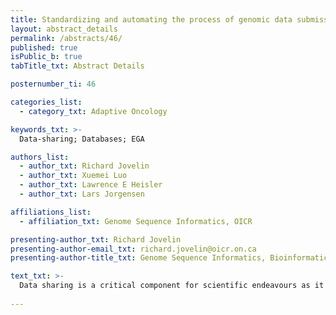 ```yaml
---
title: Standardizing and automating the process of genomic data submission to the European Genome-Phenome Archive
layout: abstract_details
permalink: /abstracts/46/
published: true
isPublic_b: true
tabTitle_txt: Abstract Details

posternumber_ti: 46

categories_list: 
  - category_txt: Adaptive Oncology

keywords_txt: >-
  Data-sharing; Databases; EGA

authors_list:
  - author_txt: Richard Jovelin
  - author_txt: Xuemei Luo
  - author_txt: Lawrence E Heisler
  - author_txt: Lars Jorgensen

affiliations_list:
  - affiliation_txt: Genome Sequence Informatics, OICR

presenting-author_txt: Richard Jovelin
presenting-author-email_txt: richard.jovelin@oicr.on.ca
presenting-author-title_txt: Genome Sequence Informatics, Bioinformatician

text_txt: >-
  Data sharing is a critical component for scientific endeavours as it increases reproducibility in research, and decreases the financial burden of duplicating information. Funding agencies require the acceptance of their data sharing policies and scientific journals generally require supporting data to be publicly available upon publication. The European Genome-phenome Archive (EGA) is a depository for archiving and distributing genomic data in an access-controlled manner, following standards and guidelines set by the Global Alliance for Genomics and Health. The Genome Sequence Informatics group at OICR has been responsible for the deposition of genomic data to EGA from many OICR projects including CPCG, DREAM, EPIC and PCSI as well as for supporting data from the ICGC PRAD-CA and PACA-CA projects. Here, we describe a tool that we have developed to automate the submission of genomic data to EGA from multiple projects, with the end-goals of simplifying the process, reducing user intervention, minimizing the footprint on the OICR filesystem and optimizing data management. A central database stores all the information required to register genomic data to EGA and a python script running as a cron job manages all aspects of data submission, including encrypting and uploading files and checksums to the EGA staging servers, submitting the associated metadata, capturing information returned through the EGA API and generating the appropriate alerts for any failures in the process.
 
---
```

